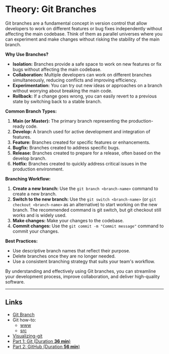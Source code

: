 # Theory: Git Branches

Git branches are a fundamental concept in version control that allow developers to work on different features or bug fixes independently without affecting the main codebase. Think of them as parallel universes where you can experiment and make changes without risking the stability of the main branch.

**Why Use Branches?**

* **Isolation:** Branches provide a safe space to work on new features or fix bugs without affecting the main codebase.
* **Collaboration:** Multiple developers can work on different branches simultaneously, reducing conflicts and improving efficiency.
* **Experimentation:** You can try out new ideas or approaches on a branch without worrying about breaking the main code.
* **Rollback:** If a change goes wrong, you can easily revert to a previous state by switching back to a stable branch.

**Common Branch Types:**

1. **Main (or Master):** The primary branch representing the production-ready code.
2. **Develop:** A branch used for active development and integration of features.
3. **Feature:** Branches created for specific features or enhancements.
4. **Bugfix:** Branches created to address specific bugs.
5. **Release:** Branches created to prepare for a release, often based on the develop branch.
6. **Hotfix:** Branches created to quickly address critical issues in the production environment.

**Branching Workflow:**

1. **Create a new branch:** Use the `git branch <branch-name>` command to create a new branch.
2. **Switch to the new branch:** Use the `git switch <branch-name>` (or `git checkout <branch-name>` as an alternative) to start working on the new branch. The recommended command is git switch, but git checkout still works and is widely used.
3. **Make changes:** Make your changes to the codebase.
4. **Commit changes:** Use the `git commit -m "Commit message"` command to commit your changes.
<!-- 5. **Merge or rebase:** Once you're satisfied with your changes, you can merge or rebase the branch back into the main branch. -->

<!-- **Merging and Rebasing:**

* **Merging:** Combines the changes from one branch into another, creating a new commit.
* **Rebasing:** Replays the commits from one branch onto another, creating a cleaner commit history. -->

**Best Practices:**

<!-- * Keep branches up-to-date with the main branch to avoid merge conflicts. -->
* Use descriptive branch names that reflect their purpose.
* Delete branches once they are no longer needed.
* Use a consistent branching strategy that suits your team's workflow.

By understanding and effectively using Git branches, you can streamline your development process, improve collaboration, and deliver high-quality software.

---

## Links

- [Git Branch](https://www.atlassian.com/git/tutorials/using-branches)
- Git how-to: 
  - [www](https://githowto.com)
  - [src](https://github.com/GitHowTo/githowto-content)
- [Visualizing-git](https://github.com/git-school/visualizing-git)
- [Part 1: Git (Duration **36 min**)](https://www.youtube.com/watch?v=hrTQipWp6co)
- [Part 2: GitHub (Duration **56 min**)](https://www.youtube.com/watch?v=1ibmWyt8hfw)
